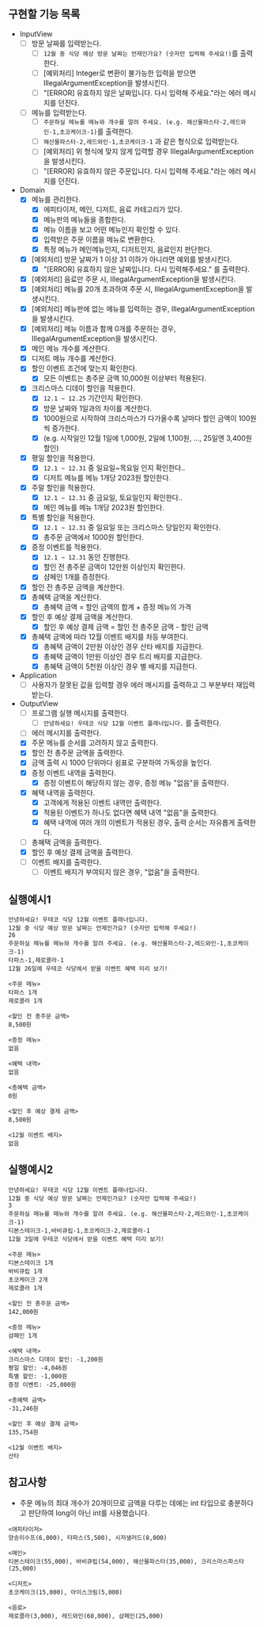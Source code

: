 ## 구현할 기능 목록
- InputView
  - [ ] 방문 날짜를 입력받는다.
    - [ ] `12월 중 식당 예상 방문 날짜는 언제인가요? (숫자만 입력해 주세요!)`를 출력한다.
    - [ ] [예외처리] Integer로 변환이 불가능한 입력을 받으면 IllegalArgumentException을 발생시킨다.
    - [ ] "[ERROR] 유효하지 않은 날짜입니다. 다시 입력해 주세요."라는 에러 메시지를 던진다.
  - [ ] 메뉴를 입력받는다.
    - [ ] `주문하실 메뉴를 메뉴와 개수를 알려 주세요. (e.g. 해산물파스타-2,레드와인-1,초코케이크-1)`를 출력한다.
    - [ ] `해산물파스타-2,레드와인-1,초코케이크-1` 과 같은 형식으로 입력받는다.
    - [ ] [예외처리] 위 형식에 맞지 않게 입력할 경우 IllegalArgumentException을 발생시킨다.
    - [ ] "[ERROR] 유효하지 않은 주문입니다. 다시 입력해 주세요."라는 에러 메시지를 던진다.
- Domain 
  - [x] 메뉴를 관리한다.
    - [x] 에피타이저, 메인, 디저트, 음료 카테고리가 있다.
    - [x] 메뉴판의 메뉴들을 종합한다.
    - [x] 메뉴 이름을 보고 어떤 메뉴인지 확인할 수 있다.
    - [x] 입력받은 주문 이름을 메뉴로 변환한다.
    - [x] 특정 메뉴가 메인메뉴인지, 디저트인지, 음료인지 판단한다.
  - [x] [예외처리] 방문 날짜가 1 이상 31 이하가 아니라면 예외를 발생시킨다.
    - [x] "[ERROR] 유효하지 않은 날짜입니다. 다시 입력해주세요." 를 출력한다.
  - [x] [예외처리] 음료만 주문 시, IllegalArgumentException을 발생시킨다.
  - [x] [예외처리] 메뉴를 20개 초과하여 주문 시, IllegalArgumentException을 발생시킨다.
  - [x] [예외처리] 메뉴판에 없는 메뉴를 입력하는 경우, IllegalArgumentException을 발생시킨다.
  - [x] [예외처리] 메뉴 이름과 함께 0개를 주문하는 경우, IllegalArgumentException을 발생시킨다.
  - [x] 메인 메뉴 개수를 계산한다.
  - [x] 디저트 메뉴 개수를 계산한다.
  - [x] 할인 이벤트 조건에 맞는지 확인한다.
    - [x] 모든 이벤트는 총주문 금액 10,000원 이상부터 적용된다.
  - [x] 크리스마스 디데이 할인을 적용한다.
    - [x] `12.1 ~ 12.25` 기간인지 확인한다.
    - [x] 방문 날짜와 1일과의 차이를 계산한다. 
    - [x] 1000원으로 시작하여 크리스마스가 다가올수록 날마다 할인 금액이 100원씩 증가한다.
    - [x] (e.g. 시작일인 12월 1일에 1,000원, 2일에 1,100원, ..., 25일엔 3,400원 할인)
  - [x] 평일 할인을 적용한다.
    - [x] `12.1 ~ 12.31` 중 일요일~목요일 인지 확인한다..
    - [x] 디저트 메뉴를 메뉴 1개당 2023원 할인한다.
  - [x] 주말 할인을 적용한다.
    - [x] `12.1 ~ 12.31` 중 금요일, 토요일인지 확인한다..
    - [x] 메인 메뉴를 메뉴 1개당 2023원 할인한다.
  - [x] 특별 할인을 적용한다.
    - [x] `12.1 ~ 12.31` 중 일요일 또는 크리스마스 당일인지 확인한다.
    - [x] 총주문 금액에서 1000원 할인한다.
  - [x] 증정 이벤트를 적용한다.
    - [x] `12.1 ~ 12.31` 동안 진행한다.
    - [x] 할인 전 총주문 금액이 12만원 이상인지 확인한다.
    - [x] 샴페인 1개를 증정한다.
  - [x] 할인 전 총주문 금액을 계산한다.
  - [x] 총혜택 금액을 계산한다.
    - [x] 총혜택 금액 = 할인 금액의 합계 + 증정 메뉴의 가격
  - [x] 할인 후 예상 결제 금액을 계산한다.
    - [x] 할인 후 예상 결제 금액 = 할인 전 총주문 금액 - 할인 금액
  - [x] 총혜택 금액에 따라 12월 이벤트 배지를 차등 부여한다.
    - [x] 총혜택 금액이 2만원 이상인 경우 산타 배지를 지급한다.
    - [x] 총혜택 금액이 1만원 이상인 경우 트리 배지를 지급한다.
    - [x] 총혜택 금액이 5천원 이상인 경우 별 배지를 지급한다.
- Application
  - [ ] 사용자가 잘못된 값을 입력할 경우 에러 메시지를 출력하고 그 부분부터 재입력 받는다.
- OutputView
  - [ ] 프로그램 실행 메시지를 출력한다.
    - [ ] `안녕하세요! 우테코 식당 12월 이벤트 플래너입니다.` 를 출력한다.
  - [ ] 에러 메시지를 출력한다.
  - [x] 주문 메뉴를 순서를 고려하지 않고 출력한다.
  - [x] 할인 전 총주문 금액을 출력한다.
  - [x] 금액 출력 시 1000 단위마다 쉼표로 구분하여 가독성을 높인다.
  - [x] 증정 이벤트 내역을 출력한다.
    - [x] 증정 이벤트이 해당하지 않는 경우, 증정 메뉴 "없음"을 출력한다.
  - [x] 혜택 내역을 출력한다.
    - [x] 고객에게 적용된 이벤트 내역만 출력한다.
    - [x] 적용된 이벤트가 하나도 없다면 혜택 내역 "없음"을 출력한다.
    - [x] 혜택 내역에 여러 개의 이벤트가 적용된 경우, 출력 순서는 자유롭게 출력한다.
  - [ ] 총혜택 금액을 출력한다.
  - [x] 할인 후 예상 결제 금액을 출력한다.
  - [ ] 이벤트 배지를 출력한다.
    - [ ] 이벤트 배지가 부여되지 않은 경우, "없음"을 출력한다.
  
## 실행예시1
```
안녕하세요! 우테코 식당 12월 이벤트 플래너입니다.
12월 중 식당 예상 방문 날짜는 언제인가요? (숫자만 입력해 주세요!)
26 
주문하실 메뉴를 메뉴와 개수를 알려 주세요. (e.g. 해산물파스타-2,레드와인-1,초코케이크-1)
타파스-1,제로콜라-1 
12월 26일에 우테코 식당에서 받을 이벤트 혜택 미리 보기!
 
<주문 메뉴>
타파스 1개
제로콜라 1개

<할인 전 총주문 금액>
8,500원
 
<증정 메뉴>
없음
 
<혜택 내역>
없음
 
<총혜택 금액>
0원
 
<할인 후 예상 결제 금액>
8,500원
 
<12월 이벤트 배지>
없음
```
## 실행예시2
```
안녕하세요! 우테코 식당 12월 이벤트 플래너입니다.
12월 중 식당 예상 방문 날짜는 언제인가요? (숫자만 입력해 주세요!)
3
주문하실 메뉴를 메뉴와 개수를 알려 주세요. (e.g. 해산물파스타-2,레드와인-1,초코케이크-1)
티본스테이크-1,바비큐립-1,초코케이크-2,제로콜라-1
12월 3일에 우테코 식당에서 받을 이벤트 혜택 미리 보기!
 
<주문 메뉴>
티본스테이크 1개
바비큐립 1개
초코케이크 2개
제로콜라 1개
 
<할인 전 총주문 금액>
142,000원
 
<증정 메뉴>
샴페인 1개
 
<혜택 내역>
크리스마스 디데이 할인: -1,200원
평일 할인: -4,046원
특별 할인: -1,000원
증정 이벤트: -25,000원
 
<총혜택 금액>
-31,246원
 
<할인 후 예상 결제 금액>
135,754원
 
<12월 이벤트 배지>
산타
```
## 참고사항
- 주문 메뉴의 최대 개수가 20개이므로 금액을 다루는 데에는 int 타입으로 충분하다고 판단하여 long이 아닌 int를 사용했습니다.


```
<애피타이저>
양송이수프(6,000), 타파스(5,500), 시저샐러드(8,000)

<메인>
티본스테이크(55,000), 바비큐립(54,000), 해산물파스타(35,000), 크리스마스파스타(25,000)

<디저트>
초코케이크(15,000), 아이스크림(5,000)

<음료>
제로콜라(3,000), 레드와인(60,000), 샴페인(25,000)
```

